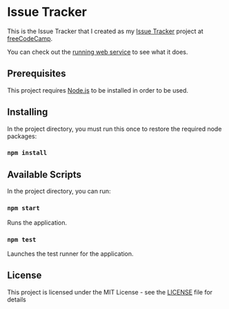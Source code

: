 # Issue Tracker

This is the Issue Tracker that I created as my [Issue Tracker](https://learn.freecodecamp.org/information-security-and-quality-assurance/information-security-and-quality-assurance-projects/issue-tracker) project at [freeCodeCamp](https://www.freecodecamp.org).

You can check out the [running web service](https://sn-issue-tracker.glitch.me/) to see what it does.

## Prerequisites

This project requires [Node.js](https://nodejs.org/en/) to be installed in order to be used.

## Installing

In the project directory, you must run this once to restore the required node packages:

### `npm install`

## Available Scripts

In the project directory, you can run:

### `npm start`

Runs the application.

### `npm test`

Launches the test runner for the application.

## License

This project is licensed under the MIT License - see the [LICENSE](LICENSE) file for details
